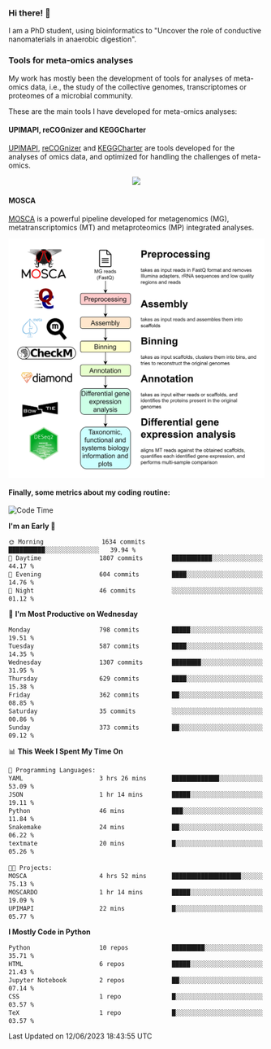 ### Hi there! 👋

I am a PhD student, using bioinformatics to "Uncover the role of conductive nanomaterials in anaerobic digestion".

### Tools for meta-omics analyses

My work has mostly been the development of tools for analyses of meta-omics data, i.e., the study of the collective genomes, transcriptomes or proteomes of a microbial community.

These are the main tools I have developed for meta-omics analyses:

#### UPIMAPI, reCOGnizer and KEGGCharter

[UPIMAPI](https://github.com/iquasere/UPIMAPI), [reCOGnizer](https://github.com/iquasere/reCOGnizer) and [KEGGCharter](https://github.com/iquasere/KEGGCharter) are tools developed for the analyses of omics data, and optimized for handling the challenges of meta-omics.

<p align="center">
    <img src="assets/annotation_paper.png">
</p>

#### MOSCA

[MOSCA](https://github.com/iquasere/MOSCA) is a powerful pipeline developed for metagenomics (MG), metatranscriptomics (MT) and metaproteomics (MP) integrated analyses.

<p align="center">
    <img src="assets/mosca_workflow.png" align="center" width="700">
</p>


#### Finally, some metrics about my coding routine:

<!--START_SECTION:waka-->
![Code Time](http://img.shields.io/badge/Code%20Time-588%20hrs%2018%20mins-blue)

**I'm an Early 🐤** 

```text
🌞 Morning                1634 commits        ██████████░░░░░░░░░░░░░░░   39.94 % 
🌆 Daytime                1807 commits        ███████████░░░░░░░░░░░░░░   44.17 % 
🌃 Evening                604 commits         ████░░░░░░░░░░░░░░░░░░░░░   14.76 % 
🌙 Night                  46 commits          ░░░░░░░░░░░░░░░░░░░░░░░░░   01.12 % 
```
📅 **I'm Most Productive on Wednesday** 

```text
Monday                   798 commits         █████░░░░░░░░░░░░░░░░░░░░   19.51 % 
Tuesday                  587 commits         ████░░░░░░░░░░░░░░░░░░░░░   14.35 % 
Wednesday                1307 commits        ████████░░░░░░░░░░░░░░░░░   31.95 % 
Thursday                 629 commits         ████░░░░░░░░░░░░░░░░░░░░░   15.38 % 
Friday                   362 commits         ██░░░░░░░░░░░░░░░░░░░░░░░   08.85 % 
Saturday                 35 commits          ░░░░░░░░░░░░░░░░░░░░░░░░░   00.86 % 
Sunday                   373 commits         ██░░░░░░░░░░░░░░░░░░░░░░░   09.12 % 
```


📊 **This Week I Spent My Time On** 

```text
💬 Programming Languages: 
YAML                     3 hrs 26 mins       █████████████░░░░░░░░░░░░   53.09 % 
JSON                     1 hr 14 mins        █████░░░░░░░░░░░░░░░░░░░░   19.11 % 
Python                   46 mins             ███░░░░░░░░░░░░░░░░░░░░░░   11.84 % 
Snakemake                24 mins             ██░░░░░░░░░░░░░░░░░░░░░░░   06.22 % 
textmate                 20 mins             █░░░░░░░░░░░░░░░░░░░░░░░░   05.26 % 

🐱‍💻 Projects: 
MOSCA                    4 hrs 52 mins       ███████████████████░░░░░░   75.13 % 
MOSCARDO                 1 hr 14 mins        █████░░░░░░░░░░░░░░░░░░░░   19.09 % 
UPIMAPI                  22 mins             █░░░░░░░░░░░░░░░░░░░░░░░░   05.77 % 
```

**I Mostly Code in Python** 

```text
Python                   10 repos            █████████░░░░░░░░░░░░░░░░   35.71 % 
HTML                     6 repos             █████░░░░░░░░░░░░░░░░░░░░   21.43 % 
Jupyter Notebook         2 repos             ██░░░░░░░░░░░░░░░░░░░░░░░   07.14 % 
CSS                      1 repo              █░░░░░░░░░░░░░░░░░░░░░░░░   03.57 % 
TeX                      1 repo              █░░░░░░░░░░░░░░░░░░░░░░░░   03.57 % 
```




 Last Updated on 12/06/2023 18:43:55 UTC
<!--END_SECTION:waka-->
